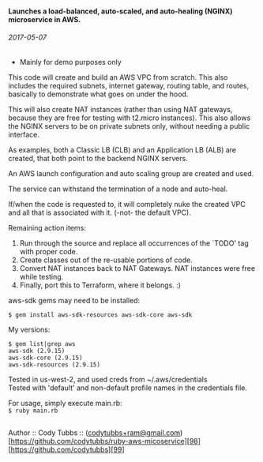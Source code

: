 #### Launches a load-balanced, auto-scaled, and auto-healing (NGINX) microservice in AWS.
###### 2017-05-07

 - Mainly for demo purposes only

This code will create and build an AWS VPC from scratch. This also includes the
required subnets, internet gateway, routing table, and routes, basically to
demonstrate what goes on under the hood.

This will also create NAT instances (rather than using NAT gateways, because they are
free for testing with t2.micro instances).  This also allows the NGINX servers to be on
private subnets only, without needing a public interface.

As examples, both a Classic LB (CLB) and an Application LB (ALB) are created, that
both point to the backend NGINX servers.

An AWS launch configuration and auto scaling group are created and used.

The service can withstand the termination of a node and auto-heal.

If/when the code is requested to, it will completely nuke the created VPC and all that
is associated with it. (-not- the default VPC).

Remaining action items:
1) Run through the source and replace all occurrences of the `TODO' tag with proper code.
2) Create classes out of the re-usable portions of code.
3) Convert NAT instances back to NAT Gateways. NAT instances were free while testing.
4) Finally, port this to Terraform, where it belongs. :)

aws-sdk gems may need to be installed:

```
$ gem install aws-sdk-resources aws-sdk-core aws-sdk
```

My versions:  
```
$ gem list|grep aws
aws-sdk (2.9.15)
aws-sdk-core (2.9.15)
aws-sdk-resources (2.9.15)
```

Tested in us-west-2, and used creds from ~/.aws/credentials  
Tested with 'default' and non-default profile names in the credentials file.  

For usage, simply execute main.rb:  
`$ ruby main.rb`

##

Author :: Cody Tubbs :: (codytubbs+ram@gmail.com)  
[https://github.com/codytubbs/ruby-aws-micoservice][98]  
[https://github.com/codytubbs][99]

[98]: https://github.com/codytubbs/ruby-aws-micoservice
[99]: https://github.com/codytubbs